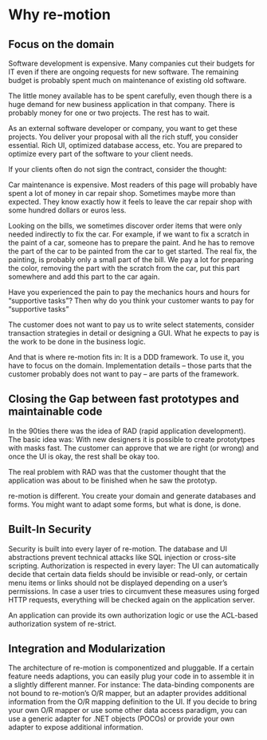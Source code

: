 # Why re-motion

## Focus on the domain

Software development is expensive. Many companies cut their budgets for IT even if there are ongoing requests for new software. The remaining budget is probably spent much on maintenance of existing old software.

The little money available has to be spent carefully, even though there is a huge demand for new business application in that company. There is probably money for one or two projects. The rest has to wait.

As an external software developer or company, you want to get these projects. You deliver your proposal with all the rich stuff, you consider essential. Rich UI, optimized database access, etc. You are prepared to optimize every part of the software to your client needs.

If your clients often do not sign the contract, consider the thought:

Car maintenance is expensive. Most readers of this page will probably have spent a lot of money in car repair shop. Sometimes maybe more than expected. They know exactly how it feels to leave the car repair shop with some hundred dollars or euros less.

Looking on the bills, we sometimes discover order items that were only needed indirectly to fix the car. For example, if we want to fix a scratch in the paint of a car, someone has to prepare the paint. And he has to remove the part of the car to be painted from the car to get started. The real fix, the painting, is probably only a small part of the bill. We pay a lot for preparing the color, removing the part with the scratch from the car, put this part somewhere and add this part to the car again.

Have you experienced the pain to pay the mechanics hours and hours for “supportive tasks”? Then why do you think your customer wants to pay for “supportive tasks”

The customer does not want to pay us to write select statements, consider transaction strategies in detail or designing a GUI. What he expects to pay is the work to be done in the business logic.

And that is where re-motion fits in: It is a DDD framework. To use it, you have to focus on the domain. Implementation details – those parts that the customer probably does not want to pay – are parts of the framework.

## Closing the Gap between fast prototypes and maintainable code

In the 90ties there was the idea of RAD (rapid application development). The basic idea was: With new designers it is possible to create prototytpes with masks fast. The customer can approve that we are right (or wrong) and once the UI is okay, the rest shall be okay too.

The real problem with RAD was that the customer thought that the application was about to be finished when he saw the prototyp.

re-motion is different. You create your domain and generate databases and forms. You might want to adapt some forms, but what is done, is done.

## Built-In Security

Security is built into every layer of re-motion. The database and UI abstractions prevent technical attacks like SQL injection or cross-site scripting. Authorization is respected in every layer: The UI can automatically decide that certain data fields should be invisible or read-only, or certain menu items or links should not be displayed depending on a user’s permissions. In case a user tries to circumvent these measures using forged HTTP requests, everything will be checked again on the application server.

An application can provide its own authorization logic or use the ACL-based authorization system of re-strict.

## Integration and Modularization

The architecture of re-motion is componentized and pluggable. If a certain feature needs adaptions, you can easily plug your code in to assemble it in a slightly different manner. For instance: The data-binding components are not bound to re-motion’s O/R mapper, but an adapter provides additional information from the O/R mapping definition to the UI. If you decide to bring your own O/R mapper or use some other data access paradigm, you can use a generic adapter for .NET objects (POCOs) or provide your own adapter to expose additional information. 